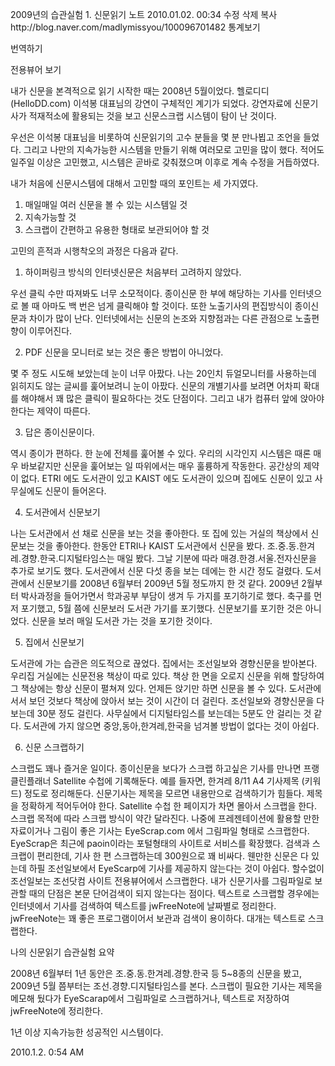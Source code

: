 
2009년의 습관실험 1. 신문읽기   노트
2010.01.02. 00:34   수정   삭제
복사http://blog.naver.com/madlymissyou/100096701482
통계보기

번역하기

전용뷰어 보기

내가 신문을 본격적으로 읽기 시작한 때는 2008년 5월이었다.
헬로디디(HelloDD.com) 이석봉 대표님의 강연이 구체적인 계기가 되었다.
강연자료에 신문기사가 적재적소에 활용되는 것을 보고 신문스크랩 시스템이 탐이 난 것이다.

우선은 이석봉 대표님을 비롯하여 신문읽기의 고수 분들을 몇 분 만나뵙고 조언을 들었다.
그리고 나만의 지속가능한 시스템을 만들기 위해 여러모로 고민을 많이 했다.
적어도 일주일 이상은 고민했고, 시스템은 곧바로 갖춰졌으며 이후로 계속 수정을 거듭하였다.

내가 처음에 신문시스템에 대해서 고민할 때의 포인트는 세 가지였다.
1. 매일매일 여러 신문을 볼 수 있는 시스템일 것
2. 지속가능할 것
3. 스크랩이 간편하고 유용한 형태로 보관되어야 할 것


고민의 흔적과 시행착오의 과정은 다음과 같다.

1. 하이퍼링크 방식의 인터넷신문은 처음부터 고려하지 않았다.

우선 클릭 수만 따져봐도 너무 소모적이다.
종이신문 한 부에 해당하는 기사를 인터넷으로 볼 때 아마도 백 번은 넘게 클릭해야 할 것이다.
또한 노출기사의 편집방식이 종이신문과 차이가 많이 난다.
인터넷에서는 신문의 논조와 지향점과는 다른 관점으로 노출편향이 이루어진다.

2. PDF 신문을 모니터로 보는 것은 좋은 방법이 아니었다.

몇 주 정도 시도해 보았는데 눈이 너무 아팠다.
나는 20인치 듀얼모니터를 사용하는데 읽히지도 않는 글씨를 훑어보려니 눈이 아팠다.
신문의 개별기사를 보려면 어차피 확대를 해야해서 꽤 많은 클릭이 필요하다는 것도 단점이다.
그리고 내가 컴퓨터 앞에 앉아야 한다는 제약이 따른다.

3. 답은 종이신문이다.

역시 종이가 편하다.
한 눈에 전체를 훑어볼 수 있다.
우리의 시각인지 시스템은 때론 매우 바보같지만 신문을 훑어보는 일 따위에서는 매우 훌륭하게 작동한다.
공간상의 제약이 없다.
ETRI 에도 도서관이 있고 KAIST 에도 도서관이 있으며 집에도 신문이 있고 사무실에도 신문이 들어온다.

4. 도서관에서 신문보기

나는 도서관에서 선 채로 신문을 보는 것을 좋아한다.
또 집에 있는 거실의 책상에서 신문보는 것을 좋아한다.
한동안 ETRI나 KAIST 도서관에서 신문을 봤다.
조.중.동.한겨레.경향.한국.디지털타임스는 매일 봤다.
그날 기분에 따라 매경.한경.서울.전자신문을 추가로 보기도 했다.
도서관에서 신문 다섯 종을 보는 데에는 한 시간 정도 걸렸다.
도서관에서 신문보기를 2008년 6월부터 2009년 5월 정도까지 한 것 같다.
2009년 2월부터 박사과정을 들어가면서 학과공부 부담이 생겨 두 가지를 포기하기로 했다.
축구를 먼저 포기했고, 5월 쯤에 신문보러 도서관 가기를 포기했다.
신문보기를 포기한 것은 아니었다.
신문을 보러 매일 도서관 가는 것을 포기한 것이다.

5. 집에서 신문보기

도서관에 가는 습관은 의도적으로 끊었다.
집에서는 조선일보와 경향신문을 받아본다.
우리집 거실에는 신문전용 책상이 따로 있다.
책상 한 면을 오로지 신문을 위해 할당하여 그 책상에는 항상 신문이 펼쳐져 있다.
언제든 앉기만 하면 신문을 볼 수 있다.
도서관에 서서 보던 것보다 책상에 앉아서 보는 것이 시간이 더 걸린다.
조선일보와 경향신문을 다 보는데 30분 정도 걸린다.
사무실에서 디지털타임스를 보는데는 5분도 안 걸리는 것 같다.
도서관에 가지 않으면 중앙,동아,한겨레,한국을 넘겨볼 방법이 없다는 것이 아쉽다.

6. 신문 스크랩하기

스크랩도 꽤나 즐거운 일이다.
종이신문을 보다가 스크랩 하고싶은 기사를 만나면 프랭클린플래너 Satellite 수첩에 기록해둔다.
예를 들자면, 한겨레 8/11 A4 기사제목 (키워드) 정도로 정리해둔다.
신문기사는 제목을 모르면 내용만으로 검색하기가 힘들다.
제목을 정확하게 적어두어야 한다.
Satellite 수첩 한 페이지가 차면 몰아서 스크랩을 한다.
스크랩 목적에 따라 스크랩 방식이 약간 달라진다.
나중에 프레젠테이션에 활용할 만한 자료이거나 그림이 좋은 기사는 EyeScrap.com 에서 그림파일 형태로 스크랩한다.
EyeScrap은 최근에 paoin이라는 포털형태의 사이트로 서비스를 확장했다.
검색과 스크랩이 편리한데, 기사 한 편 스크랩하는데 300원으로 꽤 비싸다.
웬만한 신문은 다 있는데 하필 조선일보에서 EyeScarp에 기사를 제공하지 않는다는 것이 아쉽다.
할수없이 조선일보는 조선닷컴 사이트 전용뷰어에서 스크랩한다.
내가 신문기사를 그림파일로 보관할 때의 단점은 본문 단어검색이 되지 않는다는 점이다.
텍스트로 스크랩할 경우에는 인터넷에서 기사를 검색하여 텍스트를 jwFreeNote에 날짜별로 정리한다.
jwFreeNote는 꽤 좋은 프로그램이어서 보관과 검색이 용이하다.
대개는 텍스트로 스크랩한다.

나의 신문읽기 습관실험 요약

2008년 6월부터 1년 동안은 조.중.동.한겨레.경향.한국 등 5~8종의 신문을 봤고,
2009년 5월 쯤부터는 조선.경향.디지털타임스를 본다.
스크랩이 필요한 기사는 제목을 메모해 뒀다가
EyeScarap에서 그림파일로 스크랩하거나,
텍스트로 저장하여 jwFreeNote에 정리한다.

1년 이상 지속가능한 성공적인 시스템이다.

2010.1.2. 0:54 AM
